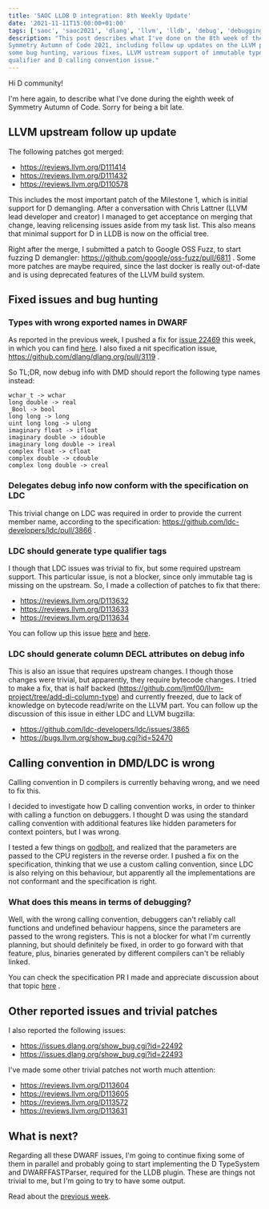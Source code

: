```yaml
---
title: 'SAOC LLDB D integration: 8th Weekly Update'
date: '2021-11-11T15:00:00+01:00'
tags: ['saoc', 'saoc2021', 'dlang', 'llvm', 'lldb', 'debug', 'debugging', 'dwarf']
description: "This post describes what I've done on the 8th week of the
Symmetry Autumn of Code 2021, including follow up updates on the LLVM patches,
some bug hunting, various fixes, LLVM ustream support of immutable type
qualifier and D calling convention issue."
---
```


Hi D community!

I'm here again, to describe what I've done during the eighth week of Symmetry
Autumn of Code. Sorry for being a bit late.

## LLVM upstream follow up update

The following patches got merged:
- https://reviews.llvm.org/D111414
- https://reviews.llvm.org/D111432
- https://reviews.llvm.org/D110578

This includes the most important patch of the Milestone 1, which is initial
support for D demangling. After a conversation with Chris Lattner (LLVM lead
developer and creator) I managed to get acceptance on merging that change,
leaving relicensing issues aside from my task list. This also means that
minimal support for D in LLDB is now on the official tree.

Right after the merge, I submitted a patch to Google OSS Fuzz, to start fuzzing
D demangler: https://github.com/google/oss-fuzz/pull/6811 . Some more patches
are maybe required, since the last docker is really out-of-date and is using
deprecated features of the LLVM build system.

## Fixed issues and bug hunting

### Types with wrong exported names in DWARF

As reported in the previous week, I pushed a fix for [issue
22469](https://issues.dlang.org/show_bug.cgi?id=22469) this week, in which you
can find [here](https://github.com/dlang/dmd/pull/13274). I also fixed a nit
specification issue, https://github.com/dlang/dlang.org/pull/3119 .

So TL;DR, now debug info with DMD should report the following type names
instead:

```
wchar_t -> wchar
long double -> real
_Bool -> bool
long long -> long
uint long long -> ulong
imaginary float -> ifloat
imaginary double -> idouble
imaginary long double -> ireal
complex float -> cfloat
complex double -> cdouble
complex long double -> creal
```

### Delegates debug info now conform with the specification on LDC

This trivial change on LDC was required in order to provide the current member
name, according to the specification:
https://github.com/ldc-developers/ldc/pull/3866 .

### LDC should generate type qualifier tags

I though that LDC issues was trivial to fix, but some required upstream
support. This particular issue, is not a blocker, since only immutable tag is
missing on the upstream. So, I made a collection of patches to fix that there:
- https://reviews.llvm.org/D113632
- https://reviews.llvm.org/D113633
- https://reviews.llvm.org/D113634

You can follow up this issue
[here](https://github.com/ldc-developers/ldc/issues/3867) and
[here](https://bugs.llvm.org/show_bug.cgi?id=52471).

### LDC should generate column DECL attributes on debug info

This is also an issue that requires upstream changes. I though those changes
were trivial, but apparently, they require bytecode changes. I tried to make a
fix, that is half backed
(https://github.com/ljmf00/llvm-project/tree/add-di-column-type) and currently
freezed, due to lack of knowledge on bytecode read/write on the LLVM part. You
can follow up the discussion of this issue in either LDC and LLVM bugzilla:
- https://github.com/ldc-developers/ldc/issues/3865
- https://bugs.llvm.org/show_bug.cgi?id=52470

## Calling convention in DMD/LDC is wrong

Calling convention in D compilers is currently behaving wrong, and we need to
fix this.

I decided to investigate how D calling convention works, in order to thinker
with calling a function on debuggers. I thought D was using the standard
calling convention with additional features like hidden parameters for context
pointers, but I was wrong.

I tested a few things on [godbolt](https://godbolt.org/z/sWz4x37bb), and
realized that the parameters are passed to the CPU registers in the reverse
order. I pushed a fix on the specification, thinking that we use a custom
calling convention, since LDC is also relying on this behaviour, but apparently
all the implementations are not conformant and the specification is right.

### What does this means in terms of debugging?

Well, with the wrong calling convention, debuggers can't reliably call
functions and undefined behaviour happens, since the parameters are passed to
the wrong registers. This is not a blocker for what I'm currently planning, but
should definitely be fixed, in order to go forward with that feature, plus,
binaries generated by different compilers can't be reliably linked.

You can check the specification PR I made and appreciate discussion about that
topic [here](https://github.com/dlang/dlang.org/pull/3120) .

## Other reported issues and trivial patches

I also reported the following issues:

- https://issues.dlang.org/show_bug.cgi?id=22492
- https://issues.dlang.org/show_bug.cgi?id=22493

I've made some other trivial patches not worth much attention:
- https://reviews.llvm.org/D113604
- https://reviews.llvm.org/D113605
- https://reviews.llvm.org/D113572
- https://reviews.llvm.org/D113631

## What is next?

Regarding all these DWARF issues, I'm going to continue fixing some of them in
parallel and probably going to start implementing the D TypeSystem and
DWARFFASTParser, required for the LLDB plugin. These are things not trivial to
me, but I'm going to try to have some output.

Read about the [previous week](../d-saoc-2021-07/).
